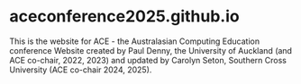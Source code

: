 # aceconference2025.github.io
This is the website for ACE - the Australasian Computing Education conference Website created by Paul Denny, the University of Auckland (and ACE co-chair, 2022, 2023) and updated by Carolyn Seton, Southern Cross University (ACE co-chair 2024, 2025).
